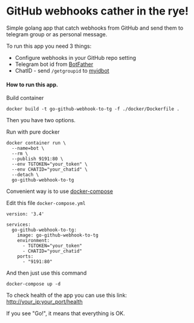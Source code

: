 # GitHub webhooks cather in the rye!

Simple golang app that catch webhooks from GitHub and send them to telegram group or as personal message.

To run this app you need 3 things:
*  Configure webhooks in your GitHub repo setting
*  Telegram bot id from [BotFather](https://t.me/BotFather)
*  ChatID - send `/getgroupid` to [myidbot](https://t.me/myidbot)

#### How to run this app.

Build container

`docker build -t go-github-webhook-to-tg -f ./docker/Dockerfile .`

Then you have two options. 

Run with pure docker

```
docker container run \
  --name=bot \
  --rm \
  --publish 9191:80 \
  --env TGTOKEN="your_token" \
  --env CHATID="your_chatid" \
  --detach \
  go-github-webhook-to-tg
```

Convenient way is to use [docker-compose](https://docs.docker.com/compose/)

Edit this file `docker-compose.yml`

```
version: '3.4'

services:
  go-github-webhook-to-tg:
    image: go-github-webhook-to-tg
    environment:
      - TGTOKEN="your_token"
      - CHATID="your_chatid"
    ports:
      - "9191:80"
```

And then just use this command

`docker-compose up -d`

To check health of the app you can use this link:
[http://your_ip:your_port/health](http://your_ip:your_port/health)

If you see "Go!", it means that everything is OK.
